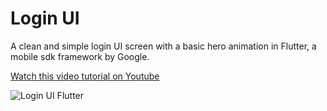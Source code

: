 # Login UI

A clean and simple login UI screen with a basic hero animation in Flutter, a mobile sdk framework by Google.

[Watch this video tutorial on Youtube](https://youtu.be/efbB8-x9T2c)

![Login UI Flutter](https://raw.githubusercontent.com/putraxor/flutter-login-ui/master/art/thumbnail.png)